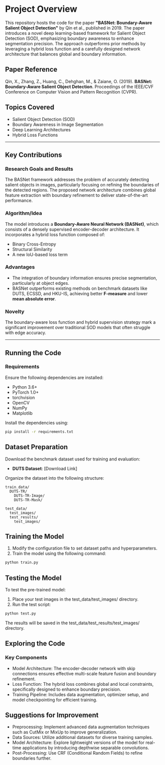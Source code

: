 # Project Overview

This repository hosts the code for the paper **"BASNet: Boundary-Aware Salient Object Detection"** by Qin et al., published in 2019. The paper introduces a novel deep learning-based framework for Salient Object Detection (SOD), emphasizing boundary awareness to enhance segmentation precision. The approach outperforms prior methods by leveraging a hybrid loss function and a carefully designed network architecture that balances global and boundary information.

## Paper Reference

Qin, X., Zhang, Z., Huang, C., Dehghan, M., & Zaiane, O. (2019). **BASNet: Boundary-Aware Salient Object Detection**. Proceedings of the IEEE/CVF Conference on Computer Vision and Pattern Recognition (CVPR).

## Topics Covered

- Salient Object Detection (SOD)
- Boundary Awareness in Image Segmentation
- Deep Learning Architectures
- Hybrid Loss Functions

---

## Key Contributions

### Research Goals and Results

The BASNet framework addresses the problem of accurately detecting salient objects in images, particularly focusing on refining the boundaries of the detected regions. The proposed network architecture combines global feature extraction with boundary refinement to deliver state-of-the-art performance.

### Algorithm/Idea
The model introduces a **Boundary-Aware Neural Network (BASNet)**, which consists of a densely supervised encoder-decoder architecture. It incorporates a hybrid loss function composed of:
- Binary Cross-Entropy
- Structural Similarity
- A new IoU-based loss term

### Advantages
- The integration of boundary information ensures precise segmentation, particularly at object edges.
- BASNet outperforms existing methods on benchmark datasets like DUTS, ECSSD, and HKU-IS, achieving better **F-measure** and lower **mean absolute error**.

### Novelty
The boundary-aware loss function and hybrid supervision strategy mark a significant improvement over traditional SOD models that often struggle with edge accuracy.

---

## Running the Code

### Requirements

Ensure the following dependencies are installed:
- Python 3.6+
- PyTorch 1.0+
- torchvision
- OpenCV
- NumPy
- Matplotlib

Install the dependencies using:
```bash
pip install -r requirements.txt
```
## Dataset Preparation

Download the benchmark dataset used for training and evaluation:

- **DUTS Dataset**: [Download Link]

Organize the dataset into the following structure:

```plaintext
train_data/
  DUTS-TR/
    DUTS-TR-Image/
    DUTS-TR-Mask/

test_data/
  test_images/
  test_results/
    test_images/
```

## Training the Model

1. Modify the configuration file to set dataset paths and hyperparameters.
2. Train the model using the following command:

```bash
python train.py
```

## Testing the Model
To test the pre-trained model:

1. Place your test images in the test_data/test_images/ directory.
2. Run the test script:
```bash
python test.py
```
The results will be saved in the test_data/test_results/test_images/ directory.


## Exploring the Code
### Key Components
- Model Architecture: The encoder-decoder network with skip connections ensures effective multi-scale feature fusion and boundary refinement.
- Loss Function: The hybrid loss combines global and local constraints, specifically designed to enhance boundary precision.
- Training Pipeline: Includes data augmentation, optimizer setup, and model checkpointing for efficient training.

## Suggestions for Improvement
- Preprocessing: Implement advanced data augmentation techniques such as CutMix or MixUp to improve generalization.
- Data Sources: Utilize additional datasets for diverse training samples.
- Model Architecture: Explore lightweight versions of the model for real-time applications by introducing depthwise separable convolutions.
- Post-Processing: Use CRF (Conditional Random Fields) to refine boundaries further.
